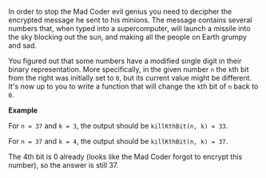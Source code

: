 In order to stop the Mad Coder evil genius you need to decipher the encrypted message he sent to his minions. The message contains several numbers that, when typed into a supercomputer, will launch a missile into the sky blocking out the sun, and making all the people on Earth grumpy and sad.

You figured out that some numbers have a modified single digit in their binary representation. More specifically, in the given number `n` the `k`th bit from the right was initially set to `0`, but its current value might be different. It's now up to you to write a function that will change the `k`th bit of `n` back to `0`.

__Example__

For `n = 37` and `k = 3`, the output should be
`killKthBit(n, k) = 33`.

For `n = 37` and `k = 4`, the output should be
`killKthBit(n, k) = 37`.

The 4th bit is 0 already (looks like the Mad Coder forgot to encrypt this number), so the answer is still 37.
